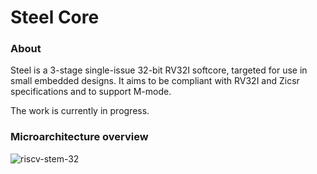 # Steel Core

### About
Steel is a 3-stage single-issue 32-bit RV32I softcore, targeted for use in small embedded designs. It aims to be compliant with RV32I and Zicsr specifications and to support M-mode. 

The work is currently in progress.

### Microarchitecture overview
![riscv-stem-32](https://user-images.githubusercontent.com/22325319/81101168-1b4de980-8ee4-11ea-9250-2f5bfa5ae586.png)
